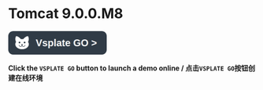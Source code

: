 # Tomcat 9.0.0.M8

<a href="https://www.vsplate.com/?docker-compose=https://github.com/vsplate/dcenvs/tomcat/9.0.0.M8"><img alt="VSPLATE GO" src="https://raw.githubusercontent.com/vsplate/images/master/vsgo_btn.png" width="200px"></a>

**Click the `VSPLATE GO` button to launch a demo online / 点击`VSPLATE GO`按钮创建在线环境**